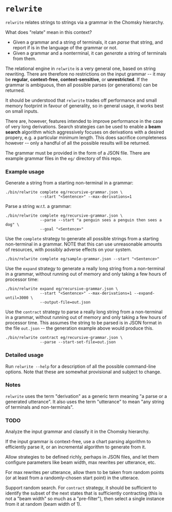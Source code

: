 `relwrite`
==========

`relwrite` relates strings to strings via a grammar in the Chomsky hierarchy.

What does "relate" mean in this context?

*   Given a grammar and a string of terminals, it can _parse_ that string, and
    report if is in the language of the grammar or not.
*   Given a grammar and a nonterminal, it can _generate_ a string of terminals
    from them.

The relational engine in `relwrite` is a very general one, based on string rewriting.
There are therefore no restrictions on the input grammar -- it may be **regular**,
**context-free**, **context-sensitive**, or **unrestricted**.  If the grammar is
ambiguous, then all possible parses (or generations) can be returned.

It should be understood that `relwrite` trades off performance and small
memory footprint in favour of generality, so in general usage, it works
best on small inputs.

There are, however, features intended to improve performance in the case of very
long derivations.  Search strategies can be used to enable a **beam search** algorithm
which aggressively focuses on derivations with a desired propery, e.g. a particular
minimum length.  This does sacrifice completeness however -- only a handful of all
the possible results will be returned.

The grammar must be provided in the form of a JSON file.  There are example
grammar files in the `eg/` directory of this repo.

### Example usage

Generate a string from a starting non-terminal in a grammar:

```
./bin/relwrite complete eg/recursive-grammar.json \
               --start "<Sentence>" --max-derivations=1
```

Parse a string w.r.t. a grammar:

```
./bin/relwrite complete eg/recursive-grammar.json \
               --parse --start "a penguin sees a penguin then sees a dog" \
               --goal "<Sentence>"
```

Use the `complete` strategy to generate all possible strings from a
starting non-terminal in a grammar.  NOTE that this can use unreasonable
amounts of resources, with possibly adverse effects on your system.

```
./bin/relwrite complete eg/sample-grammar.json --start "<Sentence>"
```

Use the `expand` strategy to generate a really long string from a non-terminal
in a grammar, without running out of memory and only taking a few hours of
processor time:

```
./bin/relwrite expand eg/recursive-grammar.json \
               --start "<Sentence>" --max-derivations=1 --expand-until=3000 \
               --output-file=out.json
```

Use the `contract` strategy to parse a really long string from a non-terminal
in a grammar, without running out of memory and only taking a few hours of
processor time.  This assumes the string to be parsed is in JSON format in
the file `out.json` -- the generation example above would produce this.

```
./bin/relwrite contract eg/recursive-grammar.json \
               --parse --start-set-file=out.json
```

### Detailed usage

Run `relwrite --help` for a description of all the possible command-line options.  Note that
these are somewhat provisional and subject to change.

### Notes

`relwrite` uses the term "derivation" as a generic term meaning "a parse or a generated utterance".
It also uses the term "utterance" to mean "any string of terminals and non-terminals".

### TODO

Analyze the input grammar and classify it in the Chomsky hierarchy.

If the input grammar is context-free, use a chart parsing algorithm to
efficiently parse it, or an incremental algorithm to generate from it.

Allow strategies to be defined richly, perhaps in JSON files, and let
them configure parameters like beam width, max rewrites per utterance, etc.

For max rewrites per utterance, allow them to be taken from random
points (or at least from a randomly-chosen start point) in the utterace.

Support random search.  For `contract` strategy, it should be sufficient to
identify the subset of the next states that is sufficiently contracting
(this is not a "beam width" so much as a "pre-filter"),
then select a single instance from it at random (beam width of 1).
